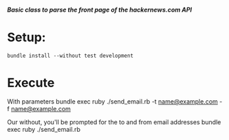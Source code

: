##### Basic class to parse the front page of the hackernews.com API #########

#  Setup: 
    bundle install --without test development

#  Execute
  With parameters
    bundle exec ruby ./send_email.rb -t name@example.com -f name@example.com

  Our without, you'll be prompted for the to and from email addresses
    bundle exec ruby ./send_email.rb
